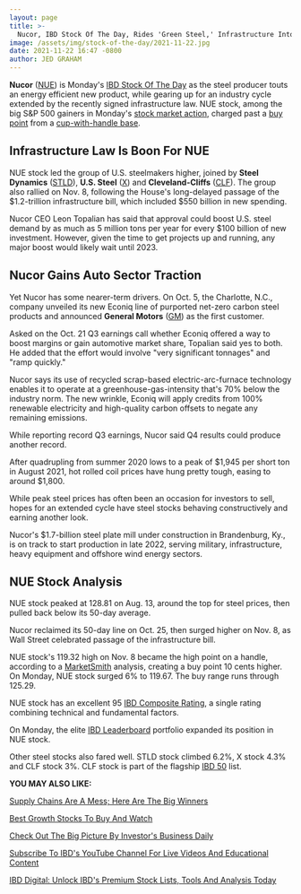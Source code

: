 ```yaml
---
layout: page
title: >-
  Nucor, IBD Stock Of The Day, Rides 'Green Steel,' Infrastructure Into Buy Zone
image: /assets/img/stock-of-the-day/2021-11-22.jpg
date: 2021-11-22 16:47 -0800
author: JED GRAHAM
---
```







**Nucor** ([NUE](https://research.investors.com/quote.aspx?symbol=NUE)) is Monday's [IBD Stock Of The Day](https://www.investors.com/research/ibd-stock-of-the-day/) as the steel producer touts an energy efficient new product, while gearing up for an industry cycle extended by the recently signed infrastructure law. NUE stock, among the big S&P 500 gainers in Monday's [stock market action](https://www.investors.com/market-trend/stock-market-today/stock-market-today-market-trends-best-stocks-buy-watch/), charged past a [buy point](https://www.investors.com/how-to-invest/investors-corner/apple-stock-set-up-proper-buy-point-before-big-rally/) from a [cup-with-handle base](https://www.investors.com/how-to-invest/investors-corner/the-basics-how-to-analyze-a-stocks-cup-with-handle/).


Infrastructure Law Is Boon For NUE
----------------------------------


NUE stock led the group of U.S. steelmakers higher, joined by **Steel Dynamics** ([STLD](https://research.investors.com/quote.aspx?symbol=STLD)), **U.S. Steel** ([X](https://research.investors.com/quote.aspx?symbol=X)) and **Cleveland-Cliffs** ([CLF](https://research.investors.com/quote.aspx?symbol=CLF)). The group also rallied on Nov. 8, following the House's long-delayed passage of the $1.2-trillion infrastructure bill, which included $550 billion in new spending.


Nucor CEO Leon Topalian has said that approval could boost U.S. steel demand by as much as 5 million tons per year for every $100 billion of new investment. However, given the time to get projects up and running, any major boost would likely wait until 2023.


Nucor Gains Auto Sector Traction
--------------------------------


Yet Nucor has some nearer-term drivers. On Oct. 5, the Charlotte, N.C., company unveiled its new Econiq line of purported net-zero carbon steel products and announced **General Motors** ([GM](https://research.investors.com/quote.aspx?symbol=GM)) as the first customer.


Asked on the Oct. 21 Q3 earnings call whether Econiq offered a way to boost margins or gain automotive market share, Topalian said yes to both. He added that the effort would involve "very significant tonnages" and "ramp quickly."


Nucor says its use of recycled scrap-based electric-arc-furnace technology enables it to operate at a greenhouse-gas-intensity that's 70% below the industry norm. The new wrinkle, Econiq will apply credits from 100% renewable electricity and high-quality carbon offsets to negate any remaining emissions.


While reporting record Q3 earnings, Nucor said Q4 results could produce another record.


After quadrupling from summer 2020 lows to a peak of $1,945 per short ton in August 2021, hot rolled coil prices have hung pretty tough, easing to around $1,800.


While peak steel prices has often been an occasion for investors to sell, hopes for an extended cycle have steel stocks behaving constructively and earning another look.


Nucor's $1.7-billion steel plate mill under construction in Brandenburg, Ky., is on track to start production in late 2022, serving military, infrastructure, heavy equipment and offshore wind energy sectors.


NUE Stock Analysis
------------------


NUE stock peaked at 128.81 on Aug. 13, around the top for steel prices, then pulled back below its 50-day average.


Nucor reclaimed its 50-day line on Oct. 25, then surged higher on Nov. 8, as Wall Street celebrated passage of the infrastructure bill.


NUE stock's 119.32 high on Nov. 8 became the high point on a handle, according to a [MarketSmith](https://marketsmith.investors.com/mstool) analysis, creating a buy point 10 cents higher. On Monday, NUE stock surged 6% to 119.67. The buy range runs through 125.29.


NUE stock has an excellent 95 [IBD Composite Rating](https://www.investors.com/ibd-university/find-evaluate-stocks/exclusive-ratings/), a single rating combining technical and fundamental factors.


On Monday, the elite [IBD Leaderboard](https://leaderboard.investors.com/#/leaders/leadersnearabuypoint) portfolio expanded its position in NUE stock.


Other steel stocks also fared well. STLD stock climbed 6.2%, X stock 4.3% and CLF stock 3%. CLF stock is part of the flagship [IBD 50](https://research.investors.com/stock-lists/ibd-50/) list.


**YOU MAY ALSO LIKE:**


[Supply Chains Are A Mess; Here Are The Big Winners](https://www.investors.com/news/supply-chain-issues-shortages-holiday-demand/)


[Best Growth Stocks To Buy And Watch](https://www.investors.com/stock-lists/best-growth-stocks-buy-watch-ibd-stock-lists/)


[Check Out The Big Picture By Investor's Business Daily](https://www.investors.com/category/market-trend/the-big-picture/)


[Subscribe To IBD's YouTube Channel For Live Videos And Educational Content](https://www.youtube.com/investorsbusinessdaily)


[IBD Digital: Unlock IBD's Premium Stock Lists, Tools And Analysis Today](https://www.investors.com/product/ibd-digital/?artProdLink=IBD_Digital)




